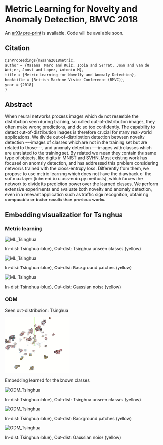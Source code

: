 # Metric Learning for Novelty and Anomaly Detection, BMVC 2018
An [arXiv pre-print](https://arxiv.org/abs/1808.05492) is available. Code will be available soon.

## Citation
```
@InProceedings{masana2018metric,
author = {Masana, Marc and Ruiz, Idoia and Serrat, Joan and van de Weijer, Joost and Lopez, Antonio M},
title = {Metric Learning for Novelty and Anomaly Detection},
booktitle = {British Machine Vision Conference (BMVC)},
year = {2018}
}
```

## Abstract
When neural networks process images which do not resemble the distribution seen during training, so called out-of-distribution images, they often make wrong predictions, and do so too confidently. The capability to detect out-of-distribution images is therefore crucial for many real-world applications. We divide out-of-distribution detection between novelty detection ---images of classes which are not in the training set but are related to those---, and anomaly detection ---images with classes which are unrelated to the training set. By related we mean they contain the same type of objects, like digits in MNIST and SVHN. Most existing work has focused on anomaly detection, and has addressed this problem considering networks trained with the cross-entropy loss. Differently from them, we propose to use metric learning which does not have the drawback of the softmax layer (inherent to cross-entropy methods), which forces the network to divide its prediction power over the learned classes. We perform extensive experiments and evaluate both novelty and anomaly detection, even in a relevant application such as traffic sign recognition, obtaining comparable or better results than previous works.

## Embedding visualization for Tsinghua

### Metric learning

![ML_Tsinghua](docs/ML_tsinghua.gif)

In-dist: Tsinghua (blue), Out-dist: Tsinghua unseen classes (yellow)

![ML_Tsinghua](docs/ML_background.gif)

In-dist: Tsinghua (blue), Out-dist: Background patches (yellow)

![ML_Tsinghua](docs/ML_noise.gif)

In-dist: Tsinghua (blue), Out-dist: Gaussian noise (yellow)


### ODM
Seen out-distribution: Tsinghua

![ODM_Tsinghua](docs/ODM_tsinghua_train.gif)

Embedding learned for the known classes

![ODM_Tsinghua](docs/ODM_tsinghua.gif)

In-dist: Tsinghua (blue), Out-dist: Tsinghua unseen classes (yellow)

![ODM_Tsinghua](docs/ODM_background.gif)

In-dist: Tsinghua (blue), Out-dist: Background patches (yellow)

![ODM_Tsinghua](docs/ODM_noise.gif)

In-dist: Tsinghua (blue), Out-dist: Gaussian noise (yellow)
